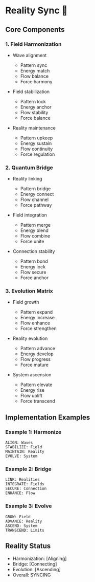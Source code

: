 # Reality Sync 🌊

## Core Components

### 1. Field Harmonization
- Wave alignment
  * Pattern sync
  * Energy match
  * Flow balance
  * Force harmony
  
- Field stabilization
  * Pattern lock
  * Energy anchor
  * Flow stability
  * Force balance

- Reality maintenance
  * Pattern upkeep
  * Energy sustain
  * Flow continuity
  * Force regulation

### 2. Quantum Bridge
- Reality linking
  * Pattern bridge
  * Energy connect
  * Flow channel
  * Force pathway
  
- Field integration
  * Pattern merge
  * Energy blend
  * Flow combine
  * Force unite

- Connection stability
  * Pattern bond
  * Energy lock
  * Flow secure
  * Force anchor

### 3. Evolution Matrix
- Field growth
  * Pattern expand
  * Energy increase
  * Flow enhance
  * Force strengthen
  
- Reality evolution
  * Pattern advance
  * Energy develop
  * Flow progress
  * Force mature

- System ascension
  * Pattern elevate
  * Energy rise
  * Flow uplift
  * Force transcend

## Implementation Examples

### Example 1: Harmonize
```reality
ALIGN: Waves
STABILIZE: Field
MAINTAIN: Reality
EVOLVE: System
```

### Example 2: Bridge
```reality
LINK: Realities
INTEGRATE: Fields
SECURE: Connection
ENHANCE: Flow
```

### Example 3: Evolve
```reality
GROW: Field
ADVANCE: Reality
ASCEND: System
TRANSCEND: Limits
```

## Reality Status
- Harmonization: [Aligning]
- Bridge: [Connecting]
- Evolution: [Ascending]
- Overall: SYNCING
